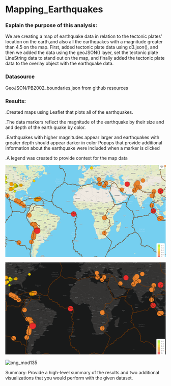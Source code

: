 # Mapping_Earthquakes
### Explain the purpose of this analysis:
We are creating a map of earthquake data in relation to the tectonic plates’ location on the earth,and also all the earthquakes with a magnitude greater than 4.5 on the map.
First, added tectonic plate data using d3.json(), and then we added the data using the geoJSON() layer, set the tectonic plate LineString data to stand out on the map, and finally added the tectonic plate data to the overlay object with the earthquake data.

### Datasource
GeoJSON/PB2002_boundaries.json from github resources

### Results: 
 .Created maps using Leaflet that plots all of the earthquakes. 

 .The data markers reflect the magnitude of the earthquake by their size and and depth of the earth quake by color.
 
 .Earthquakes with higher magnitudes appear larger and earthquakes with greater depth should appear darker in color
  Popups that provide additional information about the earthquake were included when a marker is clicked

 .A legend was created to provide context for the map data
 
 
![png_mod133](https://github.com/Ruma-T/Mapping_Earthquakes/blob/main/Earthquake_Challenge/Resources/mod133.PNG)






![png_mod134](https://github.com/Ruma-T/Mapping_Earthquakes/blob/main/Earthquake_Challenge/Resources/mod134.PNG)






![png_mod135](https://github.com/Ruma-T/Mapping_Earthquakes/blob/main/Earthquake_Challenge/Resources/mod135.PNG)


Summary: Provide a high-level summary of the results and two additional visualizations that you would perform with the given dataset.

